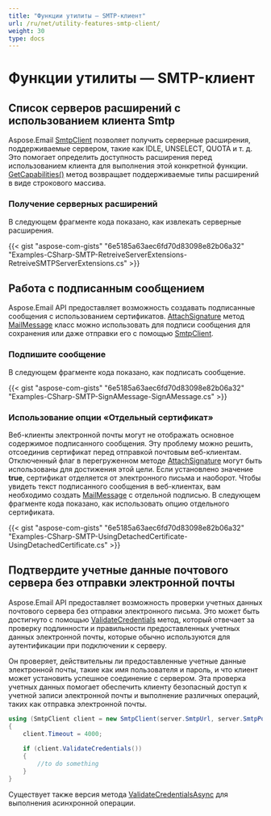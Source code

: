 ```yaml
---
title: "Функции утилиты — SMTP-клиент"
url: /ru/net/utility-features-smtp-client/
weight: 30
type: docs
---
```


# Функции утилиты — SMTP-клиент

## **Список серверов расширений с использованием клиента Smtp**

Aspose.Email [SmtpClient](https://reference.aspose.com/email/net/aspose.email.clients.smtp/smtpclient/) позволяет получить серверные расширения, поддерживаемые сервером, такие как IDLE, UNSELECT, QUOTA и т. д. Это помогает определить доступность расширения перед использованием клиента для выполнения этой конкретной функции. [GetCapabilities()](https://reference.aspose.com/email/net/aspose.email.clients/emailclient/getcapabilities/#getcapabilities) метод возвращает поддерживаемые типы расширений в виде строкового массива.

### **Получение серверных расширений**

В следующем фрагменте кода показано, как извлекать серверные расширения.

{{< gist "aspose-com-gists" "6e5185a63aec6fd70d83098e82b06a32" "Examples-CSharp-SMTP-RetreiveServerExtensions-RetreiveSMTPServerExtensions.cs" >}}

## **Работа с подписанным сообщением**

Aspose.Email API предоставляет возможность создавать подписанные сообщения с использованием сертификатов. [AttachSignature](https://reference.aspose.com/email/net/aspose.email/mailmessage/attachsignature/#attachsignature/) метод [MailMessage](https://reference.aspose.com/email/net/aspose.email/mailmessage/) класс можно использовать для подписи сообщения для сохранения или даже отправки его с помощью [SmtpClient](https://reference.aspose.com/email/net/aspose.email.clients.smtp/smtpclient/).

### **Подпишите сообщение**

В следующем фрагменте кода показано, как подписать сообщение.

{{< gist "aspose-com-gists" "6e5185a63aec6fd70d83098e82b06a32" "Examples-CSharp-SMTP-SignAMessage-SignAMessage.cs" >}}

### **Использование опции «Отдельный сертификат»**

Веб-клиенты электронной почты могут не отображать основное содержимое подписанного сообщения. Эту проблему можно решить, отсоединив сертификат перед отправкой почтовым веб-клиентам. Отключенный флаг в перегруженном методе [AttachSignature](https://reference.aspose.com/email/net/aspose.email/mailmessage/attachsignature/#attachsignature/) могут быть использованы для достижения этой цели. Если установлено значение **true**, сертификат отделяется от электронного письма и наоборот. Чтобы увидеть текст подписанного сообщения в веб-клиентах, вам необходимо создать [MailMessage](https://reference.aspose.com/email/net/aspose.email/mailmessage/) с отдельной подписью. В следующем фрагменте кода показано, как использовать опцию отдельного сертификата.

{{< gist "aspose-com-gists" "6e5185a63aec6fd70d83098e82b06a32" "Examples-CSharp-SMTP-UsingDetachedCertificate-UsingDetachedCertificate.cs" >}}

## **Подтвердите учетные данные почтового сервера без отправки электронной почты**

Aspose.Email API предоставляет возможность проверки учетных данных почтового сервера без отправки электронного письма. Это может быть достигнуто с помощью [ValidateCredentials](https://reference.aspose.com/email/net/aspose.email.clients.smtp/smtpclient/validatecredentials/) метод, который отвечает за проверку подлинности и правильности предоставленных учетных данных электронной почты, которые обычно используются для аутентификации при подключении к серверу.

Он проверяет, действительны ли предоставленные учетные данные электронной почты, такие как имя пользователя и пароль, и что клиент может установить успешное соединение с сервером. Эта проверка учетных данных помогает обеспечить клиенту безопасный доступ к учетной записи электронной почты и выполнение различных операций, таких как отправка электронной почты.

```cs
using (SmtpClient client = new SmtpClient(server.SmtpUrl, server.SmtpPort, "username", "password", SecurityOptions.Auto))
{
    client.Timeout = 4000;
  
    if (client.ValidateCredentials())
    {
        //to do something
    }
}
```

Существует также версия метода [ValidateCredentialsAsync](https://reference.aspose.com/email/net/aspose.email.clients.smtp/smtpclient/validatecredentialsasync/)  для выполнения асинхронной операции. 